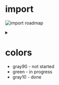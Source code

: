 # import

![import roadmap](https://g.gravizo.com/source/custom_mark10?https%3A%2F%2Fraw.githubusercontent.com%2Fjoshmoore%2Fplayground%2Fmaster%2FREADME.md)
<details> 
<summary></summary>
custom_mark10
  digraph G {
    node [shape=box,style=filled,color="gray90"];
    QA -> fileuploader;
    HCA_prototype -> pylibrary;
    webimport -> fileuploader;
    webimport -> pylibrary;
  }
custom_mark10
</details>


# colors

 * gray90 - not started
 * green - in progress
 * gray10 - done
